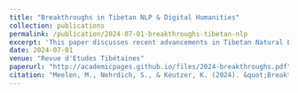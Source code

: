 ```yaml
---
title: "Breakthroughs in Tibetan NLP & Digital Humanities"
collection: publications
permalink: /publication/2024-07-01-breakthroughs-tibetan-nlp
excerpt: 'This paper discusses recent advancements in Tibetan Natural Language Processing and Digital Humanities.'
date: 2024-07-01
venue: "Revue d'Etudes Tibétaines"
paperurl: "http://academicpages.github.io/files/2024-breakthroughs.pdf"
citation: "Meelen, M., Nehrdich, S., & Keutzer, K. (2024). &quot;Breakthroughs in Tibetan NLP & Digital Humanities.&quot; <i>Revue d'Etudes Tibétaines</i>. 72, 5-25."
---
```


